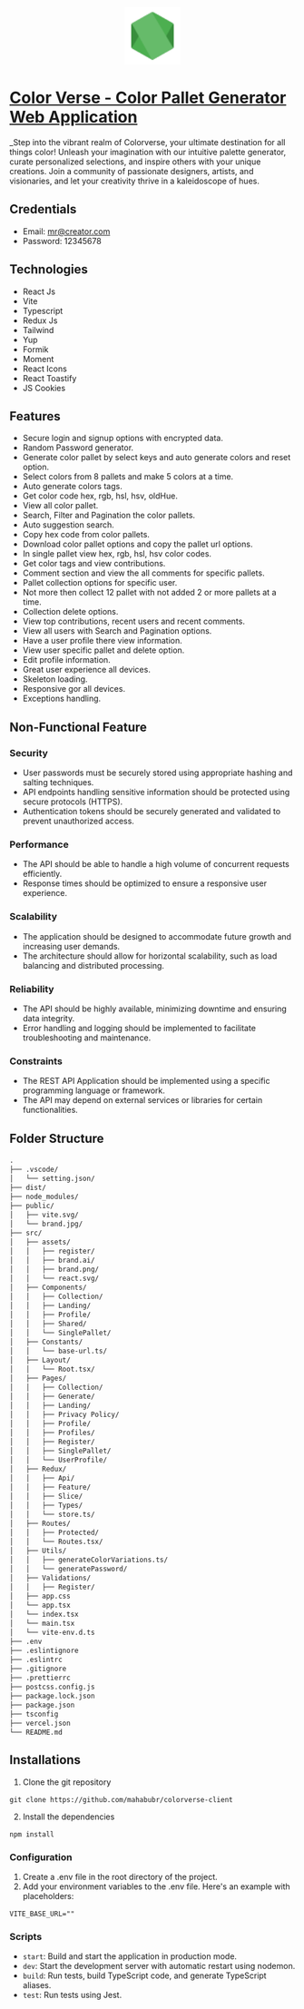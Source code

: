 <div align="center">
<img src="https://raw.githubusercontent.com/PKief/vscode-material-icon-theme/ec559a9f6bfd399b82bb44393651661b08aaf7ba/icons/nodejs_alt.svg" width="100" />
</div>

# [Color Verse - Color Pallet Generator Web Application](https://color-verse.vercel.app/)

\_Step into the vibrant realm of Colorverse, your ultimate destination for all things color! Unleash your imagination with our intuitive palette generator, curate personalized selections, and inspire others with your unique creations. Join a community of passionate designers, artists, and visionaries, and let your creativity thrive in a kaleidoscope of hues.

## Credentials

- Email: mr@creator.com
- Password: 12345678

## Technologies

- React Js
- Vite
- Typescript
- Redux Js
- Tailwind
- Yup
- Formik
- Moment
- React Icons
- React Toastify
- JS Cookies

## Features

- Secure login and signup options with encrypted data.
- Random Password generator.
- Generate color pallet by select keys and auto generate colors and reset option.
- Select colors from 8 pallets and make 5 colors at a time.
- Auto generate colors tags.
- Get color code hex, rgb, hsl, hsv, oldHue.
- View all color pallet.
- Search, Filter and Pagination the color pallets.
- Auto suggestion search.
- Copy hex code from color pallets.
- Download color pallet options and copy the pallet url options.
- In single pallet view hex, rgb, hsl, hsv color codes.
- Get color tags and view contributions.
- Comment section and view the all comments for specific pallets.
- Pallet collection options for specific user.
- Not more then collect 12 pallet with not added 2 or more pallets at a time.
- Collection delete options.
- View top contributions, recent users and recent comments.
- View all users with Search and Pagination options.
- Have a user profile there view information.
- View user specific pallet and delete option.
- Edit profile information.
- Great user experience all devices.
- Skeleton loading.
- Responsive gor all devices.
- Exceptions handling.

## Non-Functional Feature

### Security

- User passwords must be securely stored using appropriate hashing and salting techniques.
- API endpoints handling sensitive information should be protected using secure protocols (HTTPS).
- Authentication tokens should be securely generated and validated to prevent unauthorized access.

### Performance

- The API should be able to handle a high volume of concurrent requests efficiently.
- Response times should be optimized to ensure a responsive user experience.

### Scalability

- The application should be designed to accommodate future growth and increasing user demands.
- The architecture should allow for horizontal scalability, such as load balancing and distributed processing.

### Reliability

- The API should be highly available, minimizing downtime and ensuring data integrity.
- Error handling and logging should be implemented to facilitate troubleshooting and maintenance.

### Constraints

- The REST API Application should be implemented using a specific programming language or framework.
- The API may depend on external services or libraries for certain functionalities.

## Folder Structure

```
.
├── .vscode/
│   └── setting.json/
├── dist/
├── node_modules/
├── public/
│   ├── vite.svg/
│   └── brand.jpg/
├── src/
│   ├── assets/
│   │   ├── register/
│   │   ├── brand.ai/
│   │   ├── brand.png/
│   │   └── react.svg/
│   ├── Components/
│   │   ├── Collection/
│   │   ├── Landing/
│   │   ├── Profile/
│   │   ├── Shared/
│   │   └── SinglePallet/
│   ├── Constants/
│   │   └── base-url.ts/
│   ├── Layout/
│   │   └── Root.tsx/
│   ├── Pages/
│   │   ├── Collection/
│   │   ├── Generate/
│   │   ├── Landing/
│   │   ├── Privacy Policy/
│   │   ├── Profile/
│   │   ├── Profiles/
│   │   ├── Register/
│   │   ├── SinglePallet/
│   │   └── UserProfile/
│   ├── Redux/
│   │   ├── Api/
│   │   ├── Feature/
│   │   ├── Slice/
│   │   ├── Types/
│   │   └── store.ts/
│   ├── Routes/
│   │   ├── Protected/
│   │   └── Routes.tsx/
│   ├── Utils/
│   │   ├── generateColorVariations.ts/
│   │   └── generatePassword/
│   ├── Validations/
│   │   ├── Register/
│   ├── app.css
│   └── app.tsx
│   └── index.tsx
│   └── main.tsx
│   └── vite-env.d.ts
├── .env
├── .eslintignore
├── .eslintrc
├── .gitignore
├── .prettierrc
├── postcss.config.js
├── package.lock.json
├── package.json
├── tsconfig
├── vercel.json
└── README.md

```

## Installations

1. Clone the git repository

```
git clone https://github.com/mahabubr/colorverse-client
```

2. Install the dependencies

```
npm install
```

### Configuration

1. Create a .env file in the root directory of the project.
2. Add your environment variables to the .env file. Here's an example with placeholders:

```
VITE_BASE_URL=""
```

### Scripts

- `start`: Build and start the application in production mode.
- `dev`: Start the development server with automatic restart using nodemon.
- `build`: Run tests, build TypeScript code, and generate TypeScript aliases.
- `test`: Run tests using Jest.
